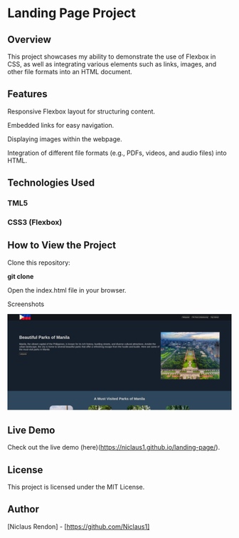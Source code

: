 # Landing Page Project

## Overview

This project showcases my ability to demonstrate the use of Flexbox in CSS, as well as integrating various elements such as links, images, and other file formats into an HTML document.

## Features

Responsive Flexbox layout for structuring content.

Embedded links for easy navigation.

Displaying images within the webpage.

Integration of different file formats (e.g., PDFs, videos, and audio files) into HTML.

## Technologies Used

### TML5

### CSS3 (Flexbox)

## How to View the Project

Clone this repository:

**git clone <repository-url>**

Open the index.html file in your browser.

Screenshots

![website-screenshot](./img/landing-page-screenshot.png)

## Live Demo

Check out the live demo (here)(https://niclaus1.github.io/landing-page/).

## License

This project is licensed under the MIT License.

## Author

[Niclaus Rendon] - [https://github.com/Niclaus1]